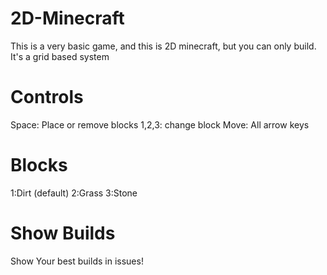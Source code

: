 # 2D-Minecraft
This is a very basic game, and this is 2D minecraft, but you can only build. It's a grid based system
# Controls
Space: Place or remove blocks
1,2,3: change block
Move: All arrow keys
# Blocks
1:Dirt (default)
2:Grass 
3:Stone
# Show Builds
Show Your best builds in issues!
